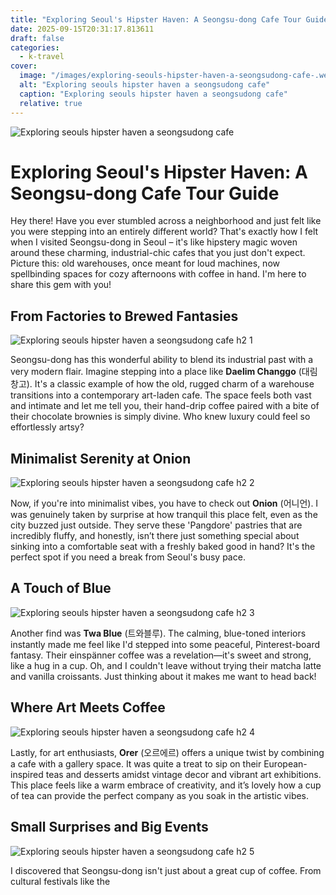 ```yaml
---
title: "Exploring Seoul's Hipster Haven: A Seongsu-dong Cafe Tour Guide"
date: 2025-09-15T20:31:17.813611
draft: false
categories:
  - k-travel
cover:
  image: "/images/exploring-seouls-hipster-haven-a-seongsudong-cafe-.webp"
  alt: "Exploring seouls hipster haven a seongsudong cafe"
  caption: "Exploring seouls hipster haven a seongsudong cafe"
  relative: true
---
```

![Exploring seouls hipster haven a seongsudong cafe ](/images/exploring-seouls-hipster-haven-a-seongsudong-cafe-.webp)

# Exploring Seoul's Hipster Haven: A Seongsu-dong Cafe Tour Guide

Hey there! Have you ever stumbled across a neighborhood and just felt like you were stepping into an entirely different world? That's exactly how I felt when I visited Seongsu-dong in Seoul – it's like hipstery magic woven around these charming, industrial-chic cafes that you just don't expect. Picture this: old warehouses, once meant for loud machines, now spellbinding spaces for cozy afternoons with coffee in hand. I'm here to share this gem with you!

## From Factories to Brewed Fantasies

![Exploring seouls hipster haven a seongsudong cafe  h2 1](/images/exploring-seouls-hipster-haven-a-seongsudong-cafe--h2-1.webp)


Seongsu-dong has this wonderful ability to blend its industrial past with a very modern flair. Imagine stepping into a place like **Daelim Changgo** (대림창고). It's a classic example of how the old, rugged charm of a warehouse transitions into a contemporary art-laden cafe. The space feels both vast and intimate and let me tell you, their hand-drip coffee paired with a bite of their chocolate brownies is simply divine. Who knew luxury could feel so effortlessly artsy?

## Minimalist Serenity at Onion

![Exploring seouls hipster haven a seongsudong cafe  h2 2](/images/exploring-seouls-hipster-haven-a-seongsudong-cafe--h2-2.webp)


Now, if you're into minimalist vibes, you have to check out **Onion** (어니언). I was genuinely taken by surprise at how tranquil this place felt, even as the city buzzed just outside. They serve these 'Pangdore' pastries that are incredibly fluffy, and honestly, isn’t there just something special about sinking into a comfortable seat with a freshly baked good in hand? It's the perfect spot if you need a break from Seoul's busy pace.

## A Touch of Blue

![Exploring seouls hipster haven a seongsudong cafe  h2 3](/images/exploring-seouls-hipster-haven-a-seongsudong-cafe--h2-3.webp)


Another find was **Twa Blue** (트와블루). The calming, blue-toned interiors instantly made me feel like I'd stepped into some peaceful, Pinterest-board fantasy. Their einspänner coffee was a revelation—it's sweet and strong, like a hug in a cup. Oh, and I couldn't leave without trying their matcha latte and vanilla croissants. Just thinking about it makes me want to head back!

## Where Art Meets Coffee

![Exploring seouls hipster haven a seongsudong cafe  h2 4](/images/exploring-seouls-hipster-haven-a-seongsudong-cafe--h2-4.webp)


Lastly, for art enthusiasts, **Orer** (오르에르) offers a unique twist by combining a cafe with a gallery space. It was quite a treat to sip on their European-inspired teas and desserts amidst vintage decor and vibrant art exhibitions. This place feels like a warm embrace of creativity, and it’s lovely how a cup of tea can provide the perfect company as you soak in the artistic vibes.

## Small Surprises and Big Events

![Exploring seouls hipster haven a seongsudong cafe  h2 5](/images/exploring-seouls-hipster-haven-a-seongsudong-cafe--h2-5.webp)


I discovered that Seongsu-dong isn't just about a great cup of coffee. From cultural festivals like the 
